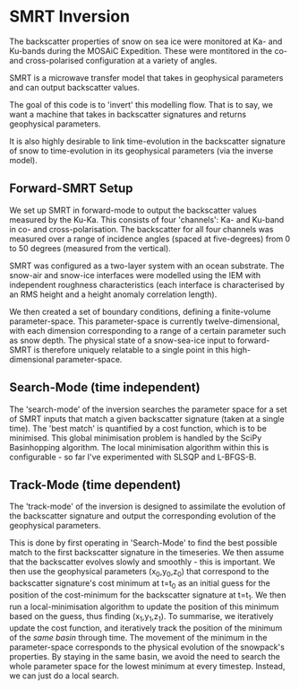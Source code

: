 # SMRT Inversion

The backscatter properties of snow on sea ice were monitored at Ka- and Ku-bands during the MOSAiC Expedition. These were montitored in the co- and cross-polarised configuration at a variety of angles.

SMRT is a microwave transfer model that takes in geophysical parameters and can output backscatter values.

The goal of this code is to 'invert' this modelling flow. That is to say, we want a machine that takes in backscatter signatures and returns geophysical parameters. 

It is also highly desirable to link time-evolution in the backscatter signature of snow to time-evolution in its geophysical parameters (via the inverse model).

## Forward-SMRT Setup

We set up SMRT in forward-mode to output the backscatter values measured by the Ku-Ka. This consists of four 'channels': Ka- and Ku-band in co- and cross-polarisation. The backscatter for all four channels was measured over a range of incidence angles (spaced at five-degrees) from 0 to 50 degrees (measured from the vertical).

SMRT was configured as a two-layer system with an ocean substrate. The snow-air and snow-ice interfaces were modelled using the IEM with independent roughness characteristics (each interface is characterised by an RMS height and a height anomaly correlation length). 

We then created a set of boundary conditions, defining a finite-volume parameter-space. This parameter-space is currently twelve-dimensional, with each dimension corresponding to a range of a certain parameter such as snow depth. The physical state of a snow-sea-ice input to forward-SMRT is therefore uniquely relatable to a single point in this high-dimensional parameter-space.

## Search-Mode (time independent)

The 'search-mode' of the inversion searches the parameter space for a set of SMRT inputs that match a given backscatter signature (taken at a single time). The 'best match' is quantified by a cost function, which is to be minimised. This global minimisation problem is handled by the SciPy Basinhopping algorithm. The local minimisation algorithm within this is configurable - so far I've experimented with SLSQP and L-BFGS-B. 

## Track-Mode (time dependent)

The 'track-mode' of the inversion is designed to assimilate the evolution of the backscatter signature and output the corresponding evolution of the geophysical parameters.

This is done by first operating in 'Search-Mode' to find the best possible match to the first backscatter signature in the timeseries. We then assume that the backscatter evolves slowly and smoothly - this is important. We then use the geophysical parameters (x<sub>0</sub>,y<sub>0</sub>,z<sub>0</sub>) that correspond to the backscatter signature's cost minimum at t=t<sub>0</sub> as an initial guess for the position of the cost-minimum for the backscatter signature at t=t<sub>1</sub>. We then run a local-minimisation algorithm to update the position of this minimum based on the guess, thus finding (x<sub>1</sub>,y<sub>1</sub>,z<sub>1</sub>). To summarise, we iteratively update the cost function, and iteratively track the position of the minimum of the *same basin* through time. The movement of the minimum in the parameter-space corresponds to the physical evolution of the snowpack's properties. By staying in the same basin, we avoid the need to search the whole parameter space for the lowest minimum at every timestep. Instead, we can just do a local search. 
